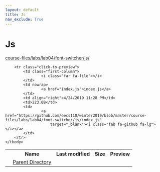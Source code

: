 ```yaml
---
layout: default
title: Js
nav_exclude: True
---
```


# Js

[course-files/labs/lab04/font-switcher/js/](.)

<table class="tbl-files">
    <tbody>
        <tr>
            <th valign="top"></th>
            <th>Name</th>
            <th>Last modified</th>
            <th>Size</th>
            <th>Preview</th>
        </tr>
        <tr>
            <td valign="top">
                <i class="fa fa-folder-open"></i>
            </td>
            <td><a href="../">Parent Directory</a></td>
            <td>&nbsp;</td>
            <td>&nbsp;</td>
            <td>&nbsp;</td>
        </tr>

        <tr class="click-to-preview">
            <td class="first-column">
                    <i class="far fa-file"></i>
            </td>
            <td nowrap>
                    <a href="index.js">index.js</a>
            </td>
            <td align="right">4/24/2019 11:28 PM</td>
            <td>223.0B</td>
            <td>
                    <a href="https://github.com/eecs110/winter2019/blob/master/course-files/labs/lab04/font-switcher/js/index.js"
                        target="_blank"><i class="fab fa-github fa-lg"></i></a>
            </td>
        </tr>
    </tbody>
</table>

